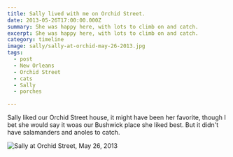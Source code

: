 ```yaml
---
title: Sally lived with me on Orchid Street.
date: 2013-05-26T17:00:00.000Z
summary: She was happy here, with lots to climb on and catch.
excerpt: She was happy here, with lots to climb on and catch.
category: timeline
image: sally/sally-at-orchid-may-26-2013.jpg
tags:
  - post 
  - New Orleans
  - Orchid Street
  - cats
  - Sally
  - porches

---
```


Sally liked our Orchid Street house, it might have been her favorite, though I bet she would say it woas our Bushwick place she liked best. But it didn't have salamanders and anoles to catch.


![Sally at Orchid Street, May 26, 2013](/static/img/sally/sally-at-orchid-may-26-2013.jpg 'Sally at Orchid Street, May 26, 2013')



